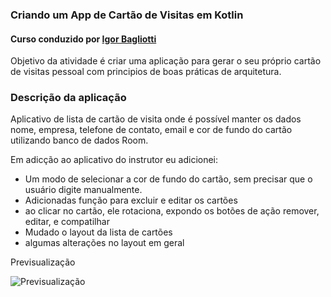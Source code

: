 ### Criando um App de Cartão de Visitas em Kotlin
#### Curso conduzido por [Igor Bagliotti](https://www.linkedin.com/in/igor-rotondo-bagliotti-b1612b69/)

Objetivo da atividade é criar uma aplicação para gerar o seu próprio cartão de visitas pessoal com principios de boas práticas de arquitetura.

### Descrição da aplicação
Aplicativo de lista de cartão de visita onde é possível manter os dados nome, empresa, telefone de contato, email e cor de fundo do cartão utilizando banco de dados Room.

Em adicção ao aplicativo do instrutor eu adicionei:
* Um modo de selecionar a cor de fundo do cartão, sem precisar que o usuário digite manualmente.
* Adicionadas função para excluir e editar os cartões  
* ao clicar no cartão, ele rotaciona, expondo os botões de ação remover, editar, e compatilhar
* Mudado o layout da lista de cartões
* algumas alterações no layout em geral

Previsualização

![Previsualização](https://user-images.githubusercontent.com/637273/126038625-5291857e-7956-42dd-b1d6-71014c8cddf4.gif)
